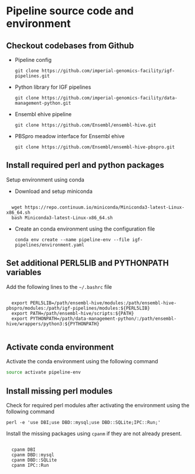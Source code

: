 # Pipeline source code and environment

## Checkout codebases from Github

* Pipeline config
  ```
  git clone https://github.com/imperial-genomics-facility/igf-pipelines.git
  ```

* Python library for IGF pipelines
  ```
  git clone https://github.com/imperial-genomics-facility/data-management-python.git
  ```

* Ensembl ehive pipeline
  ```
  git clone https://github.com/Ensembl/ensembl-hive.git
  ```

* PBSpro meadow interface for Ensembl ehive
  ```
  git clone https://github.com/Ensembl/ensembl-hive-pbspro.git
  ```

## Install required perl and python packages
Setup environment using conda

* Download and setup miniconda
 <pre><code>
  wget https://repo.continuum.io/miniconda/Miniconda3-latest-Linux-x86_64.sh
  bash Miniconda3-latest-Linux-x86_64.sh
</code></pre>

* Create an conda environment using the configuration file
  ```
  conda env create --name pipeline-env --file igf-pipelines/environment.yaml
  ```


## Set additional PERL5LIB and PYTHONPATH variables
Add the following lines to the `~/.bashrc` file
<pre><code>
  export PERL5LIB=/path/ensembl-hive/modules:/path/ensembl-hive-pbspro/modules:/path/igf-pipelines/modules:${PERL5LIB}
  export PATH=/path/ensembl-hive/scripts:${PATH}
  export PYTHONPATH=/path/data-management-python/:/path/ensembl-hive/wrappers/python3:${PYTHONPATH}

</code></pre>

## Activate conda environment
Activate the conda environment using the following command
  ```bash
  source activate pipeline-env
  ```

## Install missing perl modules
Check for required perl modules after activating the environment using the following command
  ```
  perl -e 'use DBI;use DBD::mysql;use DBD::SQLite;IPC::Run;'
  ```

Install the missing packages using `cpanm` if they are not already present.
<pre><code>
  cpanm DBI
  cpanm DBD::mysql
  cpanm DBD::SQLite
  cpanm IPC::Run

</code></pre>
